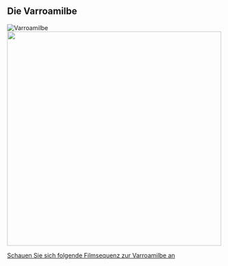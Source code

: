 ## Die Varroamilbe

![Varroamilbe](https://aristabeeresearch.org/wp-content/uploads/2013/05/Varroa-Mite-Gilles-San-Martin-1024x685.jpg)
<img src="https://aristabeeresearch.org/wp-content/uploads/2013/05/Varroa-Mite-Gilles-San-Martin-1024x685.jpg" width="500">

[Schauen Sie sich folgende Filmsequenz zur Varroamilbe an](https://www.youtube.com/watch?v=teopiu9VYBA)

